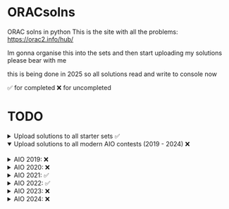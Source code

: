 # ORACsolns
ORAC solns in python
This is the site with all the problems:
https://orac2.info/hub/

Im gonna organise this into the sets and then start uploading my solutions
please bear with me

this is being done in 2025 so all solutions read and write to console now

✅ for completed
❌ for uncompleted

# TODO
<details close>
<summary>Upload solutions to all starter sets ✅</summary>
<br>
Starter Problems: ✅ <br>
Starter Set I: AIO problems: ✅ <br>
Starter Set I: AIO problems (Challenge!): ✅ <br>
Starter Set II: AIO problems: ✅ <br>
Starter Set II: AIO problems (Challenge!): ✅ <br>
Starter Set IV: AIO problems: ✅ <br>
Starter Set IV: AIO problems (Challenge!): ✅ <br>
Introductory AIO problems I: ✅ <br>
</details>

<details open>
<summary>Upload solutions to all modern AIO contests (2019 - 2024) ❌</summary>
<br>
<details>
  <summary>AIO 2019: ❌</summary>
  <br>
  Vases: ✅ <br>
  RPS: ❌ <br>
  Hiring Monks: ❌ <br>
  Medusa's Snakes: ❌ <br>
  Evading Capture: ❌ <br>
  Lollipops Sweets and Chocolates II: ❌ <br>
</details>
<details>
  <summary>AIO 2020: ❌</summary>
  <br>
  Baubles: ✅ <br>
  Cookies: ✅ <br>
  Ghost Encounters: ✅ <br>
  Tennis Robot: ✅ <br>
  Ladybugs II: ❌ <br>
  Beach Umbrellas: ❌ <br>
</details>
<details>
  <summary>AIO 2021: ✅</summary>
  <br>
  Robot Vacuum: ✅ <br>
  Art Class II: ✅ <br>
  Melody: ✅ <br>
  Social Distancing: ✅ <br>
  Space Mission: ✅ <br>
  Laser Cutter: ✅ <br>
</details>
<details>
  <summary>AIO 2022: ✅</summary>
  <br>
  Election II: ✅ <br>
  Level Ground: ✅ <br>
  TSP: ✅ <br>
  Beautiful Buildings: ✅ <br>
  Composing Pyramids: ✅ <br>
  Spaceship Shuffle: ✅ <br>
</details>
<details>
  <summary>AIO 2023: ❌</summary>
  <br>
  TeleTrip: ✅ <br>
  Distinctos Raffle: ✅ <br>
  Making Bank: ✅ <br>
  Shoptimality: ❌ <br>
  Wheeling and Dealing: ❌ <br>
  Yet Another Lights Problem: ✅ <br>
</details>
<details>
  <summary>AIO 2024: ❌</summary>
  <br>
  Javelin: ✅ <br>
  Subbookkeeper: ✅ <br>
  Shopping Spree: ✅ <br>
  Backpacking: ❌ <br>
  Tennis Robot II: ❌ <br>
  Atlantis III: Twin Rivers: ❌ <br>
</details>
</details>
